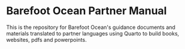# Barefoot Ocean Partner Manual
This is the repository for Barefoot Ocean's guidance documents and materials translated to partner languages using Quarto to build books, websites, pdfs and powerpoints.
